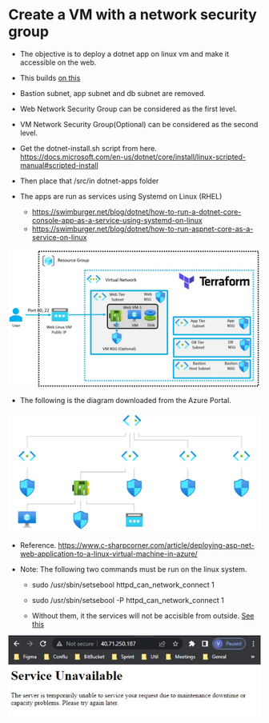# Create a VM with a network security group

- The objective is to deploy a dotnet app on linux vm and make it accessible on the web.

- This builds [on this](https://github.com/AvtsVivek/AzureWithTerraformAdvanced/tree/main/iac/2101100-vnet-vm-nsg)

- Bastion subnet, app subnet and db subnet are removed.

- Web Network Security Group can be considered as the first level.

- VM Network Security Group(Optional) can be considered as the second level.

- Get the dotnet-install.sh script from here. https://docs.microsoft.com/en-us/dotnet/core/install/linux-scripted-manual#scripted-install

- Then place that /src/in dotnet-apps folder

- The apps are run as services using Systemd on Linux (RHEL)
  - https://swimburger.net/blog/dotnet/how-to-run-a-dotnet-core-console-app-as-a-service-using-systemd-on-linux
  - https://swimburger.net/blog/dotnet/how-to-run-aspnet-core-as-a-service-on-linux

![The layout](./Images/Layout.jpg)

- The following is the diagram downloaded from the Azure Portal.

![The Diagram](./Images/topology.svg)

- Reference. https://www.c-sharpcorner.com/article/deploying-asp-net-web-application-to-a-linux-virtual-machine-in-azure/

- Note: The following two commands must be run on the linux system.
  - sudo /usr/sbin/setsebool httpd_can_network_connect 1
  - sudo /usr/sbin/setsebool -P httpd_can_network_connect 1
  
  - Without them, it the services will not be accisible from outside. [See this](https://unix.stackexchange.com/q/8854/404099)

![Not able to connect](./Images/NotAbleToConnect.jpg)

 


 

